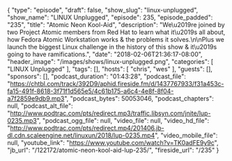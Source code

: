 {
  "type": "episode",
  "draft": false,
  "show_slug": "linux-unplugged",
  "show_name": "LINUX Unplugged",
  "episode": 235,
  "episode_padded": "235",
  "title": "Atomic Neon Kool-Aid",
  "description": "We\u2019re joined by two Project Atomic members from Red Hat to learn what it\u2019s all about, how Fedora Atomic Workstation works & the problems it solves.\n\nPlus we launch the biggest Linux challenge in the history of this show & it\u2019s going to have ramifications.",
  "date": "2018-02-06T21:36:17-08:00",
  "header_image": "/images/shows/linux-unplugged.png",
  "categories": [
    "LINUX Unplugged"
  ],
  "tags": [],
  "hosts": [
    "chris",
    "wes"
  ],
  "guests": [],
  "sponsors": [],
  "podcast_duration": "01:43:28",
  "podcast_file": "https://chtbl.com/track/392D9/aphid.fireside.fm/d/1437767933/f31a453c-fa15-491f-8618-3f71f1d565e5/4c61b175-a6c4-4e8f-8f04-a7f2859e9db9.mp3",
  "podcast_bytes": 50053046,
  "podcast_chapters": null,
  "podcast_alt_file": "http://www.podtrac.com/pts/redirect.mp3/traffic.libsyn.com/jnite/lup-0235.mp3",
  "podcast_ogg_file": null,
  "video_file": null,
  "video_hd_file": "http://www.podtrac.com/pts/redirect.mp4/201406.jb-dl.cdn.scaleengine.net/linuxun/2018/lup-0235.mp4",
  "video_mobile_file": null,
  "youtube_link": "https://www.youtube.com/watch?v=TK0adFE9y9c",
  "jb_url": "/122172/atomic-neon-kool-aid-lup-235/",
  "fireside_url": "/235"
}


